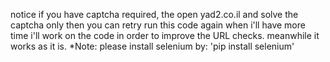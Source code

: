 notice if you have captcha required, the open yad2.co.il and solve the captcha only then you can retry run this code again
when i'll have more time i'll work on the code in order to improve the URL checks. meanwhile it works as it is.
*Note: please install selenium by: 'pip install selenium'
